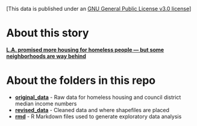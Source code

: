 [This data is published under an [GNU General Public License v3.0 license](https://github.com/datadesk/packages/blob/master/LICENSE)]

# About this story

**[L.A. promised more housing for homeless people — but some neighborhoods are way behind
](https://www.latimes.com/local/lanow/la-me-ln-homeless-housing-hhh-20190320-story.html)**

# About the folders in this repo

* **[original_data](original_data)** - Raw data for homeless housing and council district median income numbers
* **[revised_data](revised_data)** - Cleaned data and where shapefiles are placed
* **[rmd](script.rmd)** - R Markdown files used to generate exploratory data analysis

